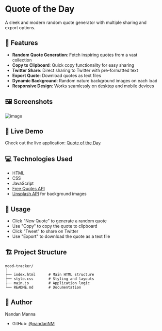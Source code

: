 # Quote of the Day

A sleek and modern random quote generator with multiple sharing and export options.

## 🌟 Features

- **Random Quote Generation**: Fetch inspiring quotes from a vast collection
- **Copy to Clipboard**: Quick copy functionality for easy sharing
- **Twitter Share**: Direct sharing to Twitter with pre-formatted text
- **Export Quote**: Download quotes as text files
- **Dynamic Background**: Random nature background images on each load
- **Responsive Design**: Works seamlessly on desktop and mobile devices

## 🖼️ Screenshots
![image](https://github.com/user-attachments/assets/a76a5028-385b-4ac3-9cd4-8fc6bbb8baa5)


## 🚀 Live Demo

Check out the live application: [Quote of the Day](https://quote-of-the-day-snowy.vercel.app/)

## 💻 Technologies Used

- HTML
- CSS
- JavaScript
- [Free Quotes API](https://api.freeapi.app)
- [Unsplash API](https://source.unsplash.com) for background images

## 📱 Usage

- Click "New Quote" to generate a random quote
- Use "Copy" to copy the quote to clipboard
- Click "Tweet" to share on Twitter
- Use "Export" to download the quote as a text file


## 🏗️ Project Structure

```
mood-tracker/
│
├── index.html      # Main HTML structure
├── style.css       # Styling and layouts
├── main.js         # Application logic
└── README.md       # Documentation
```

## 👤 Author

Nandan Manna

- GitHub: [@nandanNM](https://github.com/nandanNM)
